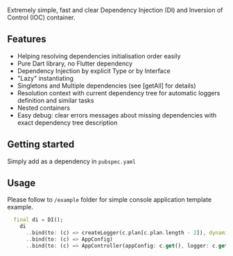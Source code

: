 Extremely simple, fast and clear Dependency Injection (DI) and Inversion of Control (IOC) container.

## Features

- Helping resolving dependencies initialisation order easily  
- Pure Dart library, no Flutter dependency
- Dependency Injection by explicit Type or by Interface
- "Lazy" instantiating
- Singletons and Multiple dependencies (see [getAll] for details)
- Resolution context with current dependency tree for automatic loggers definition and similar tasks
- Nested containers
- Easy debug: clear errors messages about missing dependencies with exact dependency tree description

## Getting started

Simply add as a dependency in `pubspec.yaml`

## Usage

Please follow to `/example` folder for simple console application template example. 

```dart
  final di = DI();
    di
      ..bind(to: (c) => createLogger(c.plan[c.plan.length - 2]), dynamic: true)
      ..bind(to: (c) => AppConfig)
      ..bind(to: (c) => AppController(appConfig: c.get(), logger: c.get()));
```
